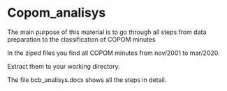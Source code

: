 # Copom_analisys
The main purpose of this material is to go through all steps from data preparation to the classification of COPOM minutes

In the ziped files you find all COPOM minutes from nov/2001 to mar/2020.

Extract them to your working directory.

The file bcb_analisys.docx shows all the steps in detail.
